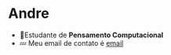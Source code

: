 # Andre
- :ghost:Estudante de **Pensamento Computacional**
- :zzz: Meu email de contato é [email](andre.franco.medeiros@escola.pr.gov.br)
